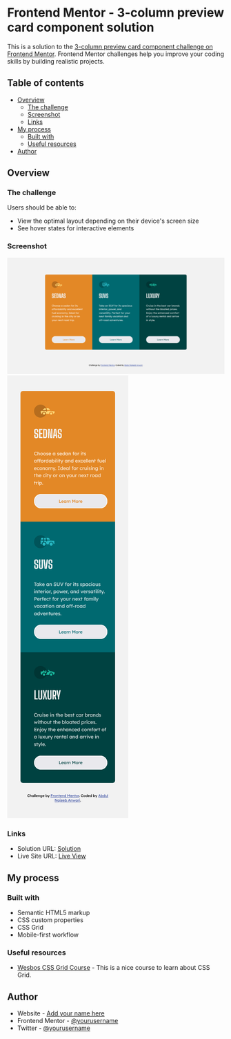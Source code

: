 # Frontend Mentor - 3-column preview card component solution

This is a solution to the [3-column preview card component challenge on Frontend Mentor](https://www.frontendmentor.io/challenges/3column-preview-card-component-pH92eAR2-). Frontend Mentor challenges help you improve your coding skills by building realistic projects. 

## Table of contents

- [Overview](#overview)
  - [The challenge](#the-challenge)
  - [Screenshot](#screenshot)
  - [Links](#links)
- [My process](#my-process)
  - [Built with](#built-with)
  - [Useful resources](#useful-resources)
- [Author](#author)


## Overview

### The challenge

Users should be able to:

- View the optimal layout depending on their device's screen size
- See hover states for interactive elements

### Screenshot

![](./screenshots/desktop-design.png)
![](./screenshots/mobile-design.png)

### Links

- Solution URL: [Solution](https://github.com/najeeb-anwari/3-column-preview-card-component-using-grid)
- Live Site URL: [Live View](https://najeeb-anwari.github.io/3-column-preview-card-component-using-grid/)

## My process

### Built with

- Semantic HTML5 markup
- CSS custom properties
- CSS Grid
- Mobile-first workflow


### Useful resources

- [Wesbos CSS Grid Course](https://www.youtube.com/playlist?list=PLu8EoSxDXHP5CIFvt9-ze3IngcdAc2xKG) - This is a nice course to learn about CSS Grid.

## Author

- Website - [Add your name here](https://www.your-site.com)
- Frontend Mentor - [@yourusername](https://www.frontendmentor.io/profile/yourusername)
- Twitter - [@yourusername](https://www.twitter.com/yourusername)
